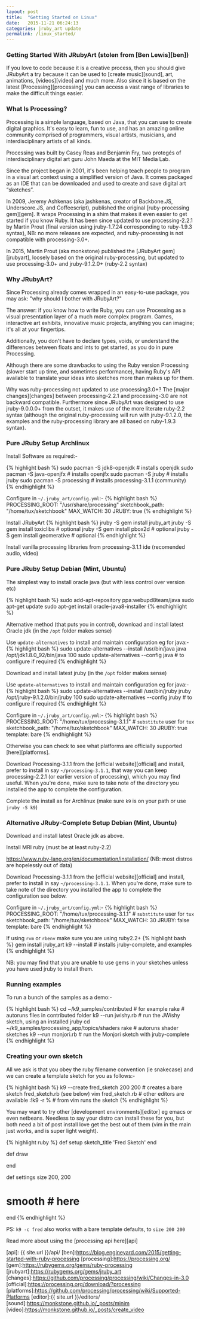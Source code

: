 ```yaml
---
layout: post
title:  "Getting Started on Linux"
date:   2015-11-21 06:24:13
categories: jruby_art update
permalink: /linux_started/
---
```


### Getting Started With JRubyArt (stolen from [Ben Lewis][ben]) ###

If you love to code because it is a creative process, then you should give JRubyArt a try because it can be used to [create music][sound], art, animations, [videos][video] and much more. Also since it is based on the latest [Processing][processing] you can access a vast range of libraries to make the difficult things easier.

### What Is Processing? ###

Processing is a simple language, based on Java, that you can use to create digital graphics. It's easy to learn, fun to use, and has an amazing online community comprised of programmers, visual artists, musicians, and interdisciplinary artists of all kinds.

Processing was built by Casey Reas and Benjamin Fry, two protegés of interdisciplinary digital art guru John Maeda at the MIT Media Lab.

Since the project began in 2001, it's been helping teach people to program in a visual art context using a simplified version of Java. It comes packaged as an IDE that can be downloaded and used to create and save digital art “sketches”.

In 2009, Jeremy Ashkenas (aka jashkenas, creator of Backbone.JS, Underscore.JS, and Coffeescript), published the original [ruby-processing gem][gem]. It wraps Processing in a shim that makes it even easier to get started if you know Ruby. It has been since updated to use processing-2.2.1 by Martin Prout (final version using jruby-1.7.24 corresponding to ruby-1.9.3 syntax), NB: no more releases are expected, and ruby-processing is not compatible with processing-3.0+.

In 2015, Martin Prout (aka monkstone) published the [JRubyArt gem][jrubyart], loosely based on the original ruby-processing, but updated to use processing-3.0+ and jruby-9.1.2.0+ (ruby-2.2 syntax)

### Why JRubyArt? ###

Since Processing already comes wrapped in an easy-to-use package, you may ask: "why should I bother with JRubyArt?"

The answer: if you know how to write Ruby, you can use Processing as a visual presentation layer of a much more complex program. Games, interactive art exhibits, innovative music projects, anything you can imagine; it's all at your fingertips.

Additionally, you don't have to declare types, voids, or understand the differences between floats and ints to get started, as you do in pure Processing.

Although there are some drawbacks to using the Ruby version Processing (slower start up time, and sometimes performance), having Ruby's API available to translate your ideas into sketches more than makes up for them.

Why was ruby-processing not updated to use processing3.0+? The [major changes][changes] between processing-2.2.1 and processing-3.0 are not backward compatible. Furthermore since JRubyArt was designed to use jruby-9.0.0.0+ from the outset, it makes use of the more literate ruby-2.2 syntax (although the original ruby-processing will run with jruby-9.1.2.0, the examples and the ruby-processing library are all based on ruby-1.9.3 syntax).

### Pure JRuby Setup Archlinux ###

Install Software as required:- 

{% highlight bash %}
sudo pacman -S jdk8-openjdk # installs openjdk
sudo pacman -S java-openjfx # installs openjfx
sudo pacman -S jruby # installs jruby
sudo pacman -S processing # installs processing-3.1.1  (community)
{% endhighlight %}

Configure in `~/.jruby_art/config.yml`:-
{% highlight bash %}
PROCESSING_ROOT: "/usr/share/processing"
sketchbook_path: "/home/tux/sketchbook"
MAX_WATCH: 30
JRUBY: true
{% endhighlight %}

Install JRubyArt 
{% highlight bash %}
jruby -S gem install jruby_art
jruby -S gem install toxiclibs # optional
jruby -S gem install pbox2d # optional
jruby -S gem install geomerative # optional
{% endhighlight %}

Install vanilla processing libraries from processing-3.1.1 ide (recomended audio, video)

### Pure JRuby Setup Debian (Mint, Ubuntu) ###

The simplest way to install oracle java (but with less control over version etc)

{% highlight bash %}
sudo add-apt-repository ppa:webupd8team/java
sudo apt-get update
sudo apt-get install oracle-java8-installer
{% endhighlight %}

Alternative method (that puts you in control), download and install latest Oracle jdk (in the `/opt` folder makes sense)

Use `update-alternatives` to install and maintain configuration eg for java:-
{% highlight bash %}
sudo update-alternatives --install /usr/bin/java java /opt/jdk1.8.0_92/bin/java 100
sudo update-alternatives --config java # to configure if required
{% endhighlight %}

Download and install latest jruby (in the `/opt` folder makes sense)

Use `update-alternatives` to install and maintain configuration eg for java:-
{% highlight bash %}
sudo update-alternatives --install /usr/bin/jruby jruby /opt/jruby-9.1.2.0/bin/jruby 100
sudo update-alternatives --config jruby # to configure if required
{% endhighlight %}

Configure in `~/.jruby_art/config.yml`:-
{% highlight bash %}
PROCESSING_ROOT: "/home/tux/processing-3.1.1" # `substitute` user for `tux`
sketchbook_path: "/home/tux/sketchbook"
MAX_WATCH: 30
JRUBY: true
template: bare
{% endhighlight %}

Otherwise you can check to see what platforms are officially supported [here][platforms].

Download Processing-3.1.1 from the [official website][official] and install, prefer to install in say `~/processing-3.1.1`, that way you can keep processing-2.2.1 (or earlier version of processing), which you may find useful.  When you're done, make sure to take note of the directory you installed the app to complete the configuration. 

Complete the install as for Archlinux (make sure `k9` is on your path or use `jruby -S k9`)

### Alternative JRuby-Complete Setup Debian (Mint, Ubuntu) ###

Download and install latest Oracle jdk as above.

Install MRI ruby (must be at least ruby-2.2)

https://www.ruby-lang.org/en/documentation/installation/ (NB: most distros are hopelessly out of data)

Download Processing-3.1.1 from the [official website][official] and install, prefer to install in say `~/processing-3.1.1`.  When you're done, make sure to take note of the directory you installed the app to complete the configuration see below. 

Configure in `~/.jruby_art/config.yml`:-
{% highlight bash %}
PROCESSING_ROOT: "/home/tux/processing-3.1.1" # `substitute` user for `tux`
sketchbook_path: "/home/tux/sketchbook"
MAX_WATCH: 30
JRUBY: false
template: bare
{% endhighlight %}

If using `rvm` or `rbenv` make sure you are using ruby2.2+
{% highlight bash %}
gem install jruby_art
k9 --install # installs jruby-complete, and examples
{% endhighlight %}

NB: you may find that you are unable to use gems in your sketches unless you have used jruby to install them.

### Running examples

To run a bunch of the samples as a demo:-

{% highlight bash %}
cd ~/k9_samples/contributed # for example
rake # autoruns files in contributed folder
k9 --run jwishy.rb # run the JWishy sketch, using an installed jruby
cd ~/k9_samples/processing_app/topics/shaders
rake # autoruns shader sketches
k9 --run monjori.rb # run the Monjori sketch with jruby-complete
{% endhighlight %}

### Creating your own sketch

All we ask is that you obey the ruby filename convention (ie snakecase) and we can create a template sketch for you as follows:-

{% highlight bash %}
k9 --create fred_sketch 200 200 # creates a bare sketch fred_sketch.rb (see below)
vim fred_sketch.rb # other editors are available
:!k9 -r % # from vim runs the sketch 
{% endhighlight %}

You may want to try other [development environments][editor] eg emacs or even netbeans. Needless to say your distro can install these for you, but both need a bit of post install love get the best out of them (vim in the main just works, and is super light weight).

{% highlight ruby %}
def setup
  sketch_title 'Fred Sketch'
end

def draw

end

def settings
  size 200, 200
  # smooth # here
end
{% endhighlight %}

PS: `k9 -c fred` also works with a bare template defaults, to `size 200 200`

Read more about using the [processing api here][api]

[api]: {{ site.url }}/api/
[ben]:https://blog.engineyard.com/2015/getting-started-with-ruby-processing
[processing]:https://processing.org/
[gem]:https://rubygems.org/gems/ruby-processing
[jrubyart]:https://rubygems.org/gems/jruby_art
[changes]:https://github.com/processing/processing/wiki/Changes-in-3.0
[official]:https://processing.org/download/?processing
[platforms]:https://github.com/processing/processing/wiki/Supported-Platforms
[editor]:{{ site.url }}/editors/
[sound]:https://monkstone.github.io/_posts/minim
[video]:https://monkstone.github.io/_posts/create_video
